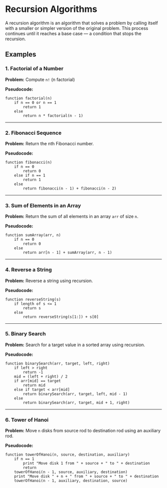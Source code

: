 # Recursion Algorithms

A recursion algorithm is an algorithm that solves a problem by calling itself with a smaller or simpler version of the original problem. This process continues until it reaches a base case — a condition that stops the recursion.

## Examples

### 1. **Factorial of a Number**

**Problem:** Compute `n!` (n factorial)

**Pseudocode:**

```pseudocode
function factorial(n)
    if n == 0 or n == 1
        return 1
    else
        return n * factorial(n - 1)
```

---

### 2. **Fibonacci Sequence**

**Problem:** Return the nth Fibonacci number.

**Pseudocode:**

```pseudocode
function fibonacci(n)
    if n == 0
        return 0
    else if n == 1
        return 1
    else
        return fibonacci(n - 1) + fibonacci(n - 2)
```

---

### 3. **Sum of Elements in an Array**

**Problem:** Return the sum of all elements in an array `arr` of size `n`.

**Pseudocode:**

```pseudocode
function sumArray(arr, n)
    if n == 0
        return 0
    else
        return arr[n - 1] + sumArray(arr, n - 1)
```

---

### 4. **Reverse a String**

**Problem:** Reverse a string using recursion.

**Pseudocode:**

```pseudocode
function reverseString(s)
    if length of s <= 1
        return s
    else
        return reverseString(s[1:]) + s[0]
```

---

### 5. **Binary Search**

**Problem:** Search for a target value in a sorted array using recursion.

**Pseudocode:**

```pseudocode
function binarySearch(arr, target, left, right)
    if left > right
        return -1
    mid = (left + right) / 2
    if arr[mid] == target
        return mid
    else if target < arr[mid]
        return binarySearch(arr, target, left, mid - 1)
    else
        return binarySearch(arr, target, mid + 1, right)
```

---

### 6. **Tower of Hanoi**

**Problem:** Move `n` disks from source rod to destination rod using an auxiliary rod.

**Pseudocode:**

```pseudocode
function towerOfHanoi(n, source, destination, auxiliary)
    if n == 1
        print "Move disk 1 from " + source + " to " + destination
        return
    towerOfHanoi(n - 1, source, auxiliary, destination)
    print "Move disk " + n + " from " + source + " to " + destination
    towerOfHanoi(n - 1, auxiliary, destination, source)
```
